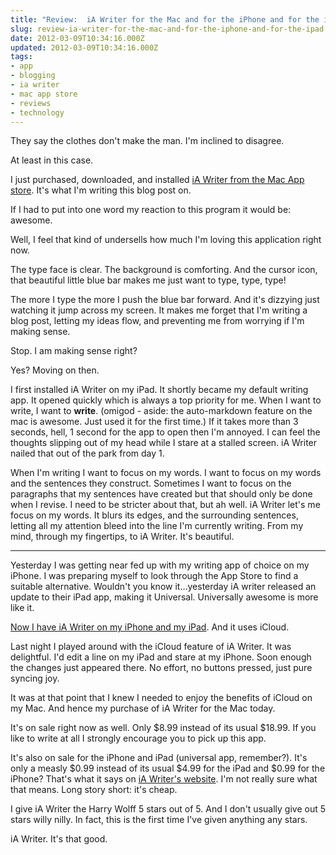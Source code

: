 ```yaml
---
title: "Review:  iA Writer for the Mac and for the iPhone and for the iPad"
slug: review-ia-writer-for-the-mac-and-for-the-iphone-and-for-the-ipad
date: 2012-03-09T10:34:16.000Z
updated: 2012-03-09T10:34:16.000Z
tags:
- app
- blogging
- ia writer
- mac app store
- reviews
- technology
---
```


<p>They say the clothes don't make the man.  I'm inclined to disagree.</p>

<p>At least in this case.</p>

<p>I just purchased, downloaded, and installed <a href="http://itunes.apple.com/app/id439623248?mt=12">iA Writer from the Mac App store</a>.  It's what I'm writing this blog post on.  </p>

<p>If I had to put into one word my reaction to this program it would be:  awesome.</p>

<p>Well, I feel that kind of undersells how much I'm loving this application right now.</p>

<p>The type face is clear.  The background is comforting.  And the cursor icon, that beautiful little blue bar makes me just want to type, type, type!</p>

<p>The more I type the more I push the blue bar forward.  And it's dizzying just watching it jump across my screen.  It makes me forget that I'm writing a blog post, letting my ideas flow, and preventing me from worrying if I'm making sense.</p>

<p>Stop.  I am making sense right?</p>

<p>Yes?  Moving on then.</p>

<p>I first installed iA Writer on my iPad.  It shortly became my default writing app.  It opened quickly which is always a top priority for me.  When I want to write, I want to <strong>write</strong>.  (omigod - aside: the auto-markdown feature on the mac is awesome.  Just used it for the first time.)  If it takes more than 3 seconds, hell, 1 second for the app to open then I'm annoyed.  I can feel the thoughts slipping out of my head while I stare at a stalled screen.  iA Writer nailed that out of the park from day 1.</p>

<p>When I'm writing I want to focus on my words.  I want to focus on my words and the sentences they construct.  Sometimes I want to focus on the paragraphs that my sentences have created but that should only be done when I revise.  I need to be stricter about that, but ah well.  iA Writer let's me focus on my words.  It blurs its edges, and the surrounding sentences, letting all my attention bleed into the line I'm currently writing.  From my mind, through my fingertips, to iA Writer.  It's beautiful.</p>

<hr />

<p>Yesterday I was getting near fed up with my writing app of choice on my iPhone.  I was preparing myself to look through the App Store to find a suitable alternative.  Wouldn't you know it…yesterday iA writer released an update to their iPad app, making it Universal.  Universally awesome is more like it.</p>

<p><a href="http://itunes.com/apps/iaWriter">Now I have iA Writer on my iPhone and my iPad</a>.  And it uses iCloud.</p>

<p>Last night I played around with the iCloud feature of iA Writer.  It was delightful.  I'd edit a line on my iPad and stare at my iPhone.  Soon enough the changes just appeared there.  No effort, no buttons pressed, just pure syncing joy.</p>

<p>It was at that point that I knew I needed to enjoy the benefits of iCloud on my Mac.  And hence my purchase of iA Writer for the Mac today.</p>

<p>It's on sale right now as well.  Only $8.99 instead of its usual $18.99.  If you like to write at all I strongly encourage you to pick up this app.</p>

<p>It's also on sale for the iPhone and iPad (universal app, remember?).  It's only a measly $0.99 instead of its usual $4.99 for the iPad and $0.99 for the iPhone?  That's what it says on <a href="http://iawriter.com/">iA Writer's website</a>.  I'm not really sure what that means.  Long story short:  it's cheap.</p>

<p>I give iA Writer the Harry Wolff 5 stars out of 5.  And I don't usually give out 5 stars willy nilly.  In fact, this is the first time I've given anything any stars.  </p>

<p>iA Writer.  It's that good.</p>

